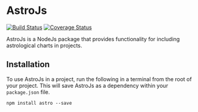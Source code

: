 # AstroJs

[![Build Status](https://travis-ci.org/morphatic/astro.svg?branch=master)](https://travis-ci.org/morphatic/astro)
[![Coverage Status](https://coveralls.io/repos/github/morphatic/astro/badge.svg?branch=master)](https://coveralls.io/github/morphatic/astro?branch=master)

AstroJs is a NodeJs package that provides functionality for including astrological charts in projects.

## Installation

To use AstroJs in a project, run the following in a terminal from the root of your project. This will save AstroJs as a dependency within your `package.json` file.

```
npm install astro --save
```